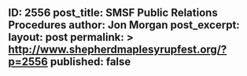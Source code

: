 ---
---
ID: 2556
post_title: SMSF Public Relations Procedures
author: Jon Morgan
post_excerpt:
layout: post
permalink: >
  http://www.shepherdmaplesyrupfest.org/?p=2556
published: false
---